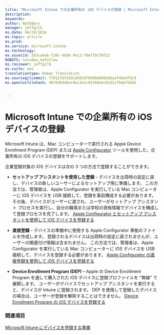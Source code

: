 ```yaml
---
title: "Microsoft Intune での企業所有の iOS デバイスの登録 | Microsoft Intune"
description: 
keywords: 
author: NathBarn
manager: jeffgilb
ms.date: 04/28/2016
ms.topic: article
ms.prod: 
ms.service: microsoft-intune
ms.technology: 
ms.assetid: 2d3ca4ab-f20c-4d56-9413-f8ef19cf0722
ROBOTS: noindex,nofollow
ms.reviewer: jeffgilb
ms.suite: ems
translationtype: Human Translation
ms.sourcegitcommit: 779127bfd39145010f0d9b6609286aaf4dedfdc8
ms.openlocfilehash: 48359b44bec9ac3e1c9510debc01d2cf8abf6d2b


---
```


# Microsoft Intune での企業所有の iOS デバイスの登録
Microsoft Intune は、Mac コンピューターで実行される Apple Device Enrollment Program (DEP) または [Apple Configurator](http://go.microsoft.com/fwlink/?LinkId=518017) ツールを使用した、企業所有の iOS デバイスの登録をサポートします。

企業登録対象の iOS デバイスは次の 3 つの方法で登録することができます。

-   **セットアップ アシスタントを使用した登録** – デバイスを出荷時の設定に戻し、デバイスの新しいユーザーによるセットアップ用に準備します。 この方法では、管理者は、Apple Configurator を実行している Mac コンピューターに iOS デバイスを USB 接続して、登録を事前構成する必要があります。 その後、デバイスがユーザーに渡され、ユーザーがセットアップ アシスタント プロセスを実行し、自分の職場または学校の資格情報でデバイスを構成して登録プロセスを完了します。 [Apple Configurator とセットアップ アシスタントを使用して iOS デバイスを登録する](ios-setup-assistant-enrollment-in-microsoft-intune.md)

-   **直接登録** - デバイスの準備中に使用する Apple Configurator 準拠のファイルを作成します。 登録されるデバイスは出荷時の設定に戻されませんが、ユーザーの関連付け情報は含まれません。 この方法では、管理者は、Apple Configurator を実行している Mac コンピューターに iOS デバイスを USB 接続して、デバイスを登録する必要があります。 [Apple Configurator の直接登録を使用して iOS デバイスを登録する](ios-direct-enrollment-in-microsoft-intune.md)

-   **Device Enrollment Program (DEP)** – Apple の Device Enrollment Program を通して購入された iOS デバイスに登録プロファイルを "無線" で展開します。 ユーザーがデバイスでセットアップ アシスタントを実行すると、デバイスが Intune に登録されます。  DEP を使用して登録したデバイスの場合は、ユーザーが登録を解除することはできません。 [Device Enrollment Program の iOS デバイスを登録する](ios-device-enrollment-program-in-microsoft-intune.md)




### 関連項目
[Microsoft Intune にデバイスを登録する準備](get-ready-to-enroll-devices-in-microsoft-intune.md)



<!--HONumber=Jun16_HO4-->



